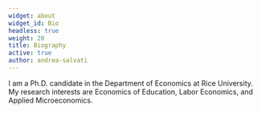 ```yaml
---
widget: about
widget_id: Bio
headless: true
weight: 20
title: Biography
active: true
author: andrea-salvati
---
```


I am a Ph.D. candidate in the Department of Economics at Rice University. My research interests are Economics of Education, Labor Economics, and Applied Microeconomics.
